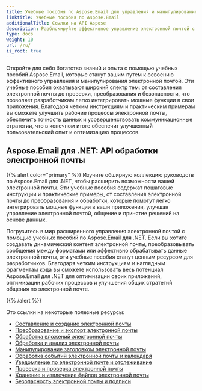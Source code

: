 ```yaml
---
title: Учебные пособия по Aspose.Email для управления и манипулирования электронной почтой
linktitle: Учебные пособия по Aspose.Email
additionalTitle: Ссылки на API Aspose
description: Разблокируйте эффективное управление электронной почтой с помощью руководств по Aspose.Email. От композиции до безопасности — освойте различные аспекты для улучшения рабочих процессов и удобства работы пользователей.
type: docs
weight: 10
url: /ru/
is_root: true
---
```

Откройте для себя богатство знаний и опыта с помощью учебных пособий Aspose.Email, которые станут вашим путем к освоению эффективного управления и манипулирования электронной почтой. Эти учебные пособия охватывают широкий спектр тем: от составления электронной почты до проверки, преобразования и безопасности, что позволяет разработчикам легко интегрировать мощные функции в свои приложения. Благодаря четким инструкциям и практическим примерам вы сможете улучшить рабочие процессы электронной почты, обеспечить точность данных и усовершенствовать коммуникационные стратегии, что в конечном итоге обеспечит улучшенный пользовательский опыт и оптимизацию процессов.

## Aspose.Email для .NET: API обработки электронной почты
{{% alert color="primary" %}}
Изучите обширную коллекцию руководств по Aspose.Email для .NET, чтобы расширить возможности вашей электронной почты. Эти учебные пособия содержат пошаговые инструкции и практические примеры, от составления электронной почты до преобразования и обработки, которые помогут легко интегрировать мощные функции в ваши приложения, улучшая управление электронной почтой, общение и принятие решений на основе данных.

Погрузитесь в мир расширенного управления электронной почтой с помощью учебных пособий по Aspose.Email для .NET. Если вы хотите создавать динамический контент электронной почты, преобразовывать сообщения между форматами или эффективно обрабатывать данные электронной почты, эти учебные пособия станут ценным ресурсом для разработчиков. Благодаря четким инструкциям и наглядным фрагментам кода вы сможете использовать весь потенциал Aspose.Email для .NET для оптимизации своих приложений, оптимизации рабочих процессов и улучшения общих стратегий общения по электронной почте.

{{% /alert %}}

Это ссылки на некоторые полезные ресурсы:
- [Составление и создание электронной почты](./net/email-composition-and-creation/)
- [Преобразование и экспорт электронной почты](./net/email-conversion-and-export/)
- [Обработка вложений электронной почты](./net/email-attachment-handling/)
- [Обработка и анализ электронной почты](./net/email-processing-and-analysis/)
- [Манипулирование заголовком электронной почты](./net/email-header-manipulation/)
- [Обработка событий электронной почты и календаря](./net/email-event-and-calendar-handling/)
- [Уведомление по электронной почте и отслеживание](./net/email-notification-and-tracking/)
- [Проверка и проверка электронной почты](./net/email-validation-and-verification/)
- [Хранение и извлечение файлов электронной почты](./net/email-file-storage-and-retrieval/)
- [Безопасность электронной почты и подписи](./net/email-security-and-signatures/)